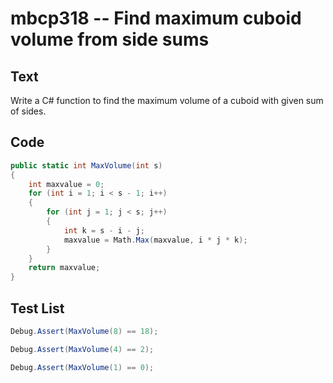 # mbcp318 -- Find maximum cuboid volume from side sums

## Text

Write a C# function to find the maximum volume of a cuboid with given sum of sides.

## Code

```csharp
public static int MaxVolume(int s) 
{ 
    int maxvalue = 0; 
    for (int i = 1; i < s - 1; i++) 
    { 
        for (int j = 1; j < s; j++) 
        { 
            int k = s - i - j; 
            maxvalue = Math.Max(maxvalue, i * j * k); 
        } 
    } 
    return maxvalue; 
}
```

## Test List

```csharp
Debug.Assert(MaxVolume(8) == 18);
```

```csharp
Debug.Assert(MaxVolume(4) == 2);
```

```csharp
Debug.Assert(MaxVolume(1) == 0);
```
